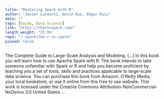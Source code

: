 ```yaml
---
title: "Mastering Spark with R"
author: "Javier Luraschi, Kevin Kuo, Edgar Ruiz"
date: ""
tags: [Guide, Data Science]
link: "https://therinspark.com/"
length_weight: "23.9%"
repo: "r-spark/the-r-in-spark"
pinned: false
---
```


The Complete Guide to Large-Scale Analysis and Modeling. [...] In this book you will learn how to use Apache Spark with R. The book intends to take someone unfamiliar with Spark or R and help you become proficient by teaching you a set of tools, skills and practices applicable to large-scale data science. You can purchase this book from Amazon, O’Reilly Media, your local bookstore, or use it online from this free to use website. This work is licensed under the Creative Commons Attribution-NonCommercial-NoDerivs 3.0 United States ...
